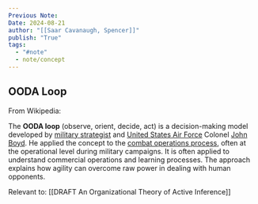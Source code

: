 ```yaml
---
Previous Note:
Date: 2024-08-21
author: "[[Saar Cavanaugh, Spencer]]"
publish: "True"
tags:
  - "#note"
  - note/concept
---
```


## OODA Loop

From Wikipedia:

The **OODA loop** (observe, orient, decide, act) is a decision-making model developed by [military strategist](https://en.wikipedia.org/wiki/Military_strategy "Military strategy") and [United States Air Force](https://en.wikipedia.org/wiki/United_States_Air_Force "United States Air Force") Colonel [John Boyd](<https://en.wikipedia.org/wiki/John_Boyd_(military_strategist)> "John Boyd (military strategist)"). He applied the concept to the [combat operations process](https://en.wikipedia.org/wiki/Combat_operations_process "Combat operations process"), often at the operational level during military campaigns. It is often applied to understand commercial operations and learning processes. The approach explains how agility can overcome raw power in dealing with human opponents.

Relevant to: [[DRAFT An Organizational Theory of Active Inference]]

